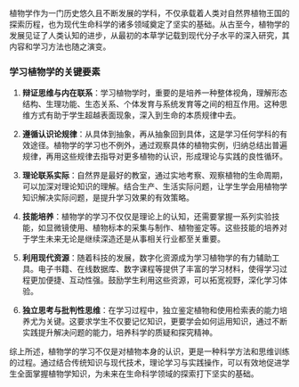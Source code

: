 植物学作为一门历史悠久且不断发展的学科，不仅承载着人类对自然界植物王国的探索历程，也为现代生命科学的诸多领域奠定了坚实的基础。从古至今，植物学的发展见证了人类认知的进步，从最初的本草学记载到现代分子水平的深入研究，其内容和学习方法也随之演变。

### 学习植物学的关键要素

1. **辩证思维与内在联系**：学习植物学时，重要的是培养一种整体视角，理解形态结构、生理功能、生态关系、个体发育与系统发育等之间的相互作用。这种思维方式有助于学生超越表面现象，深入到生命的本质规律中去。

2. **遵循认识论规律**：从具体到抽象，再从抽象回到具体，这是学习任何学科的有效途径。植物学的学习也不例外，通过观察具体的植物实例，归纳总结出普遍规律，再用这些规律去指导对更多植物的认识，形成理论与实践的良性循环。

3. **理论联系实际**：自然界是最好的教室，通过实地考察、观察植物的生命周期，可以加深对理论知识的理解。结合生产、生活实际问题，让学生学会用植物学知识解决实际问题，是提升学习效果的有效策略。

4. **技能培养**：植物学的学习不仅仅是理论上的认知，还需要掌握一系列实验技能，如显微镜使用、植物标本的采集与制作、植物鉴定等。这些技能的培养对于学生未来无论是继续深造还是从事相关行业都至关重要。

5. **利用现代资源**：随着科技的发展，数字化资源成为学习植物学的有力辅助工具。电子书籍、在线数据库、数字课程等提供了丰富的学习材料，使得学习过程更加便捷、互动性强。鼓励学生利用这些资源，可以拓宽视野，深化学习体验。

6. **独立思考与批判性思维**：在学习过程中，独立鉴定植物和使用检索表的能力培养尤为关键。这要求学生不仅要记忆知识，更要学会如何运用知识，通过不断实践提升解决问题的能力，培养科学的质疑和探究精神。

综上所述，植物学的学习不仅是对植物本身的认识，更是一种科学方法和思维训练的过程。通过结合传统知识与现代技术，理论学习与实践操作，可以有效地促进学生全面掌握植物学知识，为未来在生命科学领域的探索打下坚实的基础。